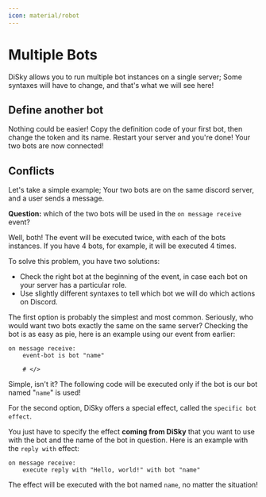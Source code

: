 ```yaml
---
icon: material/robot
---
```


# Multiple Bots

DiSky allows you to run multiple bot instances on a single server; Some syntaxes will have to change, and that's what we will see here!

## Define another bot

Nothing could be easier! Copy the definition code of your first bot, then change the token and its name. Restart your server and you're done! Your two bots are now connected!

## Conflicts

Let's take a simple example; Your two bots are on the same discord server, and a user sends a message.&#x20;

**Question:** which of the two bots will be used in the `on message receive` event?

Well, both! The event will be executed twice, with each of the bots instances. If you have 4 bots, for example, it will be executed 4 times.

To solve this problem, you have two solutions:

* Check the right bot at the beginning of the event, in case each bot on your server has a particular role.
* Use slightly different syntaxes to tell which bot we will do which actions on Discord.

The first option is probably the simplest and most common. Seriously, who would want two bots exactly the same on the same server? Checking the bot is as easy as pie, here is an example using our event from earlier:

```applescript
on message receive:
    event-bot is bot "name"
    
    # </>
```

Simple, isn't it? The following code will be executed only if the bot is our bot named "`name`" is used!

For the second option, DiSky offers a special effect, called the `specific bot effect`.

You just have to specify the effect **coming from DiSky** that you want to use with the bot and the name of the bot in question. Here is an example with the `reply with` effect:

```
on message receive:
    execute reply with "Hello, world!" with bot "name"
```

The effect will be executed with the bot named `name`, no matter the situation!
